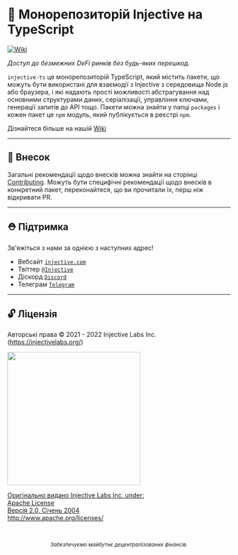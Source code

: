 # 🌟 Монорепозиторій Injective на TypeScript

[![Wiki](https://img.shields.io/static/v1?label=Wiki&message=Documentation&color=blue)](https://github.com/InjectiveLabs/injective-ts/wiki)

_Доступ до безмежних DeFi ринків без будь-яких перешкод._

`injective-ts` це монорепозиторій TypeScript, який містить пакети, що можуть бути використані для взаємодії з Injective з середовища Node.js або браузера, і які надають прості можливості абстрагування над основними структурами даних, серіалізації, управління ключами, генерації запитів до API тощо. Пакети можна знайти у папці `packages` і кожен пакет це `npm` модуль, який публікується в реєстрі `npm`.

Дізнайтеся більше на нашій [Wiki](https://github.com/InjectiveLabs/injective-ts/wiki)

---

## 📜 Внесок

Загальні рекомендації щодо внесків можна знайти на сторінці [Contributing](CONTRIBUTING.ua.md). Можуть бути специфічні рекомендації щодо внесків в конкретний пакет, переконайтеся, що ви прочитали їх, перш ніж відкривати PR.

---

## ⛑ Підтримка

Зв'яжіться з нами за однією з наступних адрес!

- Вебсайт <a href="https://injective.com" target="_blank">`injective.com`</a>
- Твіттер <a href="https://twitter.com/Injective_" target="_blank">`@Injective`</a>
- Діскорд <a href="https://discord.com/invite/NK4qdbv" target="_blank">`Discord`</a>
- Телеграм <a href="https://t.me/joininjective" target="_blank">`Telegram`</a>

---

## 🔓 Ліцензія

Авторські права © 2021 - 2022 Injective Labs Inc. (https://injectivelabs.org/)

<a href="https://iili.io/mNneZN.md.png"><img src="https://iili.io/mNneZN.md.png" style="width: 300px; max-width: 100%; height: auto" />

Оригінально видано Injective Labs Inc. under: <br />
Apache License <br />
Версія 2.0, Січень 2004 <br />
http://www.apache.org/licenses/

<p>&nbsp;</p>
<div align="center">
  <sub><em>Забезпечуємо майбутнє децентралізованих фінансів.</em></sub>
</div>
